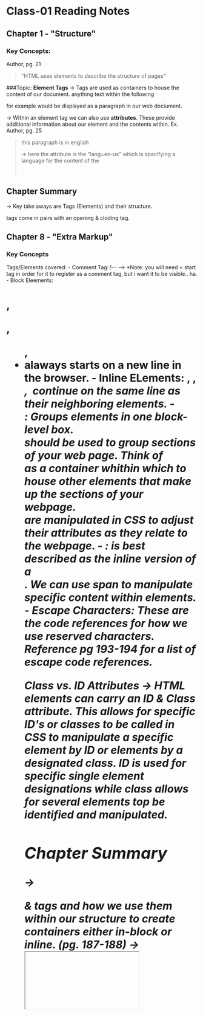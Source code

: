 # Class-01 Reading Notes

## **Chapter 1 - "Structure"**

### **Key Concepts:**
Author, pg. 21
> "HTML uses elements to describe the structure of pages"


###Topic: **Element Tags**
-> Tags are used as containers to house the content of our document. anything text within the following <p> </p> for example would be displayed as a paragraph in our web dociument.

-> WIthin an element tag we can also use **attributes**. These provide additional information about our element and the contents within. 
  Ex. Author, pg. 25
  > <p lang="en-us"> this paragraph is in english </p> -> here the attribute is the "lang=en-us" which is specifying a language for the content of the <p>. 
  
## **Chapter Summary**
  -> Key take aways are Tags (Elements) and their structure. <p> </p> tags come in pairs with an opening & cloding tag. 
  
 
## **Chapter 8 - "Extra Markup"**
  
  ### **Key Concepts**
  Tags/Elements covered:
    - Comment Tag: !-- --> *Note: you will need < start tag in order for it to register as a comment tag, but i want it to be visible.. ha.
    - Block Eleements: <h1>, <p>, <ul>, <li> alaways starts on a new line in the browser. 
    - Inline ELements: <a>, <b>, <em>, <img> continue on the same line as their neighboring elements. 
    - **<div> </div>**: Groups elements in one block-level box. <div> should be used to group sections of your web page. Think of <div> as a container whithin which to house other elements that make up the sections of your webpage. <div> are manipulated in CSS to adjust their attributes as they relate to the webpage.
    - **<span> </span>**: <span> is best described as the inline version of a <div>. We can use span to manipulate specific content within elements.
    - Escape Characters: These are the code references for how we use reserved characters. Reference pg 193-194 for a list of escape code references. 
  
  Class vs. ID Attributes
  -> HTML elements can carry an ID & Class attribute. This allows for specific ID's or classes to be called in CSS to manipulate a specific element by ID or elements by a designated class. **ID is used for specific single element designations while class allows for several elements top be identified and manipulated.**
  
## **Chapter Summary**
  -> <div> & <span> tags and how we use them within our structure to create containers either in-block or inline. (pg. 187-188)
  -> <iframe> tags allow you to cut windows into your webpage. Think google map squares cut into websites to show a snapshot location. 
  -> <meta> allow you to supply information about the website used behind the scenes to dictate characteristics for your website. 
  -> Escape character reference codes (pg. 193-194)
  
  ## **Chapter 17 - "HTML5 Layout"
  
  
  
  
  
  
  
  
  
  
  
  
  
  
  
  
  
  
  
  
